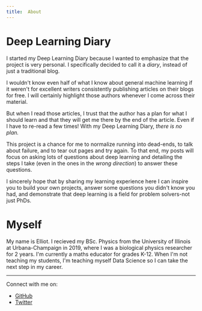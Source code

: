 ```yaml
---
title:  About
---
```


# Deep Learning Diary #

I started my Deep Learning Diary because I wanted to emphasize that the project is very personal. I specifically decided to call it a *diary*, instead of just a traditional blog. 

I wouldn't know even half of what I know about general machine learning if it weren't for excellent writers consistently publishing articles on their blogs for free. I will certainly highlight those authors whenever I come across their material.

But when I read those articles, I trust that the author has a plan for what I should learn and that they will get me there by the end of the article. Even if I have to re-read a few times! With my Deep Learning Diary, *there is no plan.* 

This project is a chance for me to normalize running into dead-ends, to talk about failure, and to tear out pages and try again. To that end, my posts will focus on asking lots of questions about deep learning and detailing the steps I take (even in the ones in the *wrong direction*) to answer these questions.

I sincerely hope that by sharing my learning experience here I can inspire you to build your own projects, answer some questions you didn't know you had, and demonstrate that deep learning is a field for problem solvers-not just PhDs. 

# Myself #
My name is Elliot. I recieved my BSc. Physics from the University of Illinois at Urbana-Champaign in 2019, where I was a biological physics researcher for 2 years. I'm currently a maths educator for grades K-12. When I'm not teaching my students, I'm teaching myself Data Science so I can take the next step in my career.
___  

Connect with me on:  
- [GitHub](https://github.com/nurriol2)
- [Twitter](http://twitter.com/_ElliotF)
